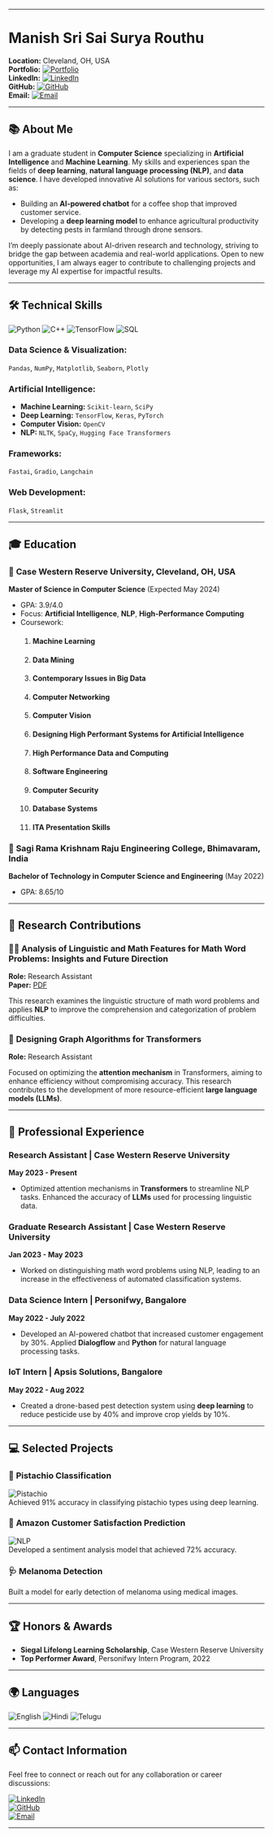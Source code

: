 

---

 # Manish Sri Sai Surya Routhu

**Location:** Cleveland, OH, USA  
**Portfolio:** [![Portfolio](https://img.shields.io/badge/Portfolio-Streamlit-blue)](https://manish.streamlit.app)    
**LinkedIn:** [![LinkedIn](https://img.shields.io/badge/LinkedIn-Connect-blue)](https://linkedin.com/in/manishcse456)  
**GitHub:** [![GitHub](https://img.shields.io/badge/GitHub-Portfolio-brightgreen)](https://github.com/manishFromShambala)  
**Email:** [![Email](https://img.shields.io/badge/Email-Contact-red)](mailto:manishcse456@gmail.com)



---

## 📚 **About Me**
I am a graduate student in **Computer Science** specializing in **Artificial Intelligence** and **Machine Learning**. My skills and experiences span the fields of **deep learning**, **natural language processing (NLP)**, and **data science**. I have developed innovative AI solutions for various sectors, such as:

- Building an **AI-powered chatbot** for a coffee shop that improved customer service.
- Developing a **deep learning model** to enhance agricultural productivity by detecting pests in farmland through drone sensors.

I’m deeply passionate about AI-driven research and technology, striving to bridge the gap between academia and real-world applications. Open to new opportunities, I am always eager to contribute to challenging projects and leverage my AI expertise for impactful results.


---

## 🛠 **Technical Skills**

![Python](https://img.shields.io/badge/-Python-3776AB?logo=python&logoColor=white&style=flat) ![C++](https://img.shields.io/badge/-C++-00599C?logo=cplusplus&logoColor=white&style=flat) ![TensorFlow](https://img.shields.io/badge/-TensorFlow-FF6F00?logo=tensorflow&logoColor=white&style=flat) ![SQL](https://img.shields.io/badge/-SQL-4169E1?logo=postgresql&logoColor=white&style=flat)

### **Data Science & Visualization:**  
`Pandas`, `NumPy`, `Matplotlib`, `Seaborn`, `Plotly`

### **Artificial Intelligence:**  
- **Machine Learning:** `Scikit-learn`, `SciPy`  
- **Deep Learning:** `TensorFlow`, `Keras`, `PyTorch`  
- **Computer Vision:** `OpenCV`  
- **NLP:** `NLTK`, `SpaCy`, `Hugging Face Transformers`

### **Frameworks:**  
`Fastai`, `Gradio`, `Langchain`

### **Web Development:**  
`Flask`, `Streamlit`

---

## 🎓 **Education**

### 📍 **Case Western Reserve University, Cleveland, OH, USA**  
**Master of Science in Computer Science** (Expected May 2024)  
- GPA: 3.9/4.0  
- Focus: **Artificial Intelligence**, **NLP**, **High-Performance Computing**
- Coursework:
  1. #### Machine Learning
  2. #### Data Mining
  3. #### Contemporary Issues in Big Data
  4. #### Computer Networking
  5. #### Computer Vision
  6. #### Designing High Performant Systems for Artificial Intelligence
  7. #### High Performance Data and Computing
  8. #### Software Engineering
  9. #### Computer Security
  10. #### Database Systems
  11. #### ITA Presentation Skills

### 📍 **Sagi Rama Krishnam Raju Engineering College, Bhimavaram, India**  
**Bachelor of Technology in Computer Science and Engineering** (May 2022)  
- GPA: 8.65/10

---

## 🔬 **Research Contributions**

### 🧑‍🔬 **Analysis of Linguistic and Math Features for Math Word Problems: Insights and Future Direction**
**Role:** Research Assistant  
**Paper:** [PDF](./research_paper.pdf)

This research examines the linguistic structure of math word problems and applies **NLP** to improve the comprehension and categorization of problem difficulties.


### 🧠 **Designing Graph Algorithms for Transformers**
**Role:** Research Assistant 

Focused on optimizing the **attention mechanism** in Transformers, aiming to enhance efficiency without compromising accuracy. This research contributes to the development of more resource-efficient **large language models (LLMs)**.
  

---

## 💼 **Professional Experience**

### **Research Assistant** | Case Western Reserve University  
**May 2023 - Present**  
- Optimized attention mechanisms in **Transformers** to streamline NLP tasks. Enhanced the accuracy of **LLMs** used for processing linguistic data.

### **Graduate Research Assistant** | Case Western Reserve University  
**Jan 2023 - May 2023**  
- Worked on distinguishing math word problems using NLP, leading to an increase in the effectiveness of automated classification systems.

### **Data Science Intern** | Personifwy, Bangalore  
**May 2022 - July 2022**  
- Developed an AI-powered chatbot that increased customer engagement by 30%. Applied **Dialogflow** and **Python** for natural language processing tasks.

### **IoT Intern** | Apsis Solutions, Bangalore  
**May 2022 - Aug 2022**  
- Created a drone-based pest detection system using **deep learning** to reduce pesticide use by 40% and improve crop yields by 10%.


---

## 💻 **Selected Projects**

### 🌰 **Pistachio Classification**  
![Pistachio](https://img.shields.io/badge/-Deep_Learning-orange)  
Achieved 91% accuracy in classifying pistachio types using deep learning.

### 🛒 **Amazon Customer Satisfaction Prediction**  
![NLP](https://img.shields.io/badge/-Sentiment_Analysis-yellowgreen)  
Developed a sentiment analysis model that achieved 72% accuracy.

### 🩺 **Melanoma Detection**  
Built a model for early detection of melanoma using medical images.

---

## 🏆 **Honors & Awards**

- **Siegal Lifelong Learning Scholarship**, Case Western Reserve University
- **Top Performer Award**, Personifwy Intern Program, 2022

---

## 🌍 **Languages**

![English](https://img.shields.io/badge/-English-blue) ![Hindi](https://img.shields.io/badge/-Hindi-yellow) ![Telugu](https://img.shields.io/badge/-Telugu-green)

---

## 📫 **Contact Information**

Feel free to connect or reach out for any collaboration or career discussions:

[![LinkedIn](https://img.shields.io/badge/LinkedIn-Connect-blue)](https://linkedin.com/in/manishcse456)  
[![GitHub](https://img.shields.io/badge/GitHub-Portfolio-brightgreen)](https://github.com/manishFromShambala)  
[![Email](https://img.shields.io/badge/Email-Contact-red)](mailto:manishcse456@gmail.com)

---
